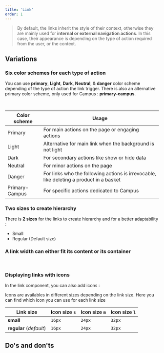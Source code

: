 ```yaml
---
title: 'Link'
order: 1
---
```


> By default, the links inherit the style of their context, otherwise they are mainly used for **internal or external navigation actions**. In this case, their appearance is depending on the type of action required from the user, or the context.


## Variations

### Six color schemes for each type of action

You can use **primary**, **Light**, **Dark**, **Neutral**, & **danger** color scheme depending of the type of action the link trigger.
There is also an alternative primary color scheme, only used for Campus : **primary-campus**.

<preview path="src/pages/Components/Links/previews/link-styles"></preview>

<br>

| Color scheme   | Usage                                                                                     |
| -------------- | ----------------------------------------------------------------------------------------- |
| Primary        | For main actions on the page or engaging actions                                          |
| Light          | Alternative for main link when the background is not light                                |  
| Dark           | For secondary actions like show or hide data                                               |
| Neutral        | For minor actions on the page                                                             |
| Danger         | For links who the following actions is irrevocable, like deleting a product in a basket   |
| Primary-Campus | For specific actions dedicated to Campus                                                  |

### Two sizes to create hierarchy

There is **2 sizes** for the links to create hierarchy and for a better adaptability :

- Small
- Regular (Default size)

<preview path="src/pages/Components/Links/previews/link-sizes"></preview>


### A link width can either fit its content or its container

<preview path="src/pages/Components/Links/previews/link-widths"></preview>

<br>

### Displaying links with icons

In the link component, you can also add icons :

<preview path="src/pages/Components/Links/previews/link-icon" nude=true ></preview>

Icons are availables in different sizes depending on the link size. Here you can find which icon you can use for each link size


| Link size                       | Icon size `s`    |  Icon size `m`   |   Icon size `l`  |
| ------------------------------- | ---------------- | ---------------- | ---------------- |
| **small**                       |       `16px`     |      `24px`      |      `32px`      |
| **regular** (_default_)         |       `16px`     |      `24px`      |      `32px`      | 


## Do's and don'ts

